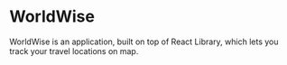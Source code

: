 # WorldWise

WorldWise is an application, built on top of React Library, which lets you track your travel locations on map.
